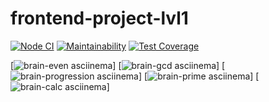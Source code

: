 # frontend-project-lvl1

[![Node CI](https://github.com/siniiitsa/frontend-project-lvl1/workflows/Node%20CI/badge.svg)](https://github.com/siniiitsa/frontend-project-lvl1/actions)
[![Maintainability](https://api.codeclimate.com/v1/badges/02fd2abd31a0c6e30c85/maintainability)](https://codeclimate.com/github/siniiitsa/frontend-project-lvl1/maintainability)
[![Test Coverage](https://api.codeclimate.com/v1/badges/02fd2abd31a0c6e30c85/test_coverage)](https://codeclimate.com/github/siniiitsa/frontend-project-lvl1/test_coverage)

[![brain-even asciinema](https://asciinema.org/a/AlkRtONSLF3OUbsGhmuGF2cLN)]
[![brain-gcd asciinema](https://asciinema.org/a/5uHODBIok6g0yafvm00aGG64B)]
[![brain-progression asciinema](https://asciinema.org/a/crelLbtjfksUY4OiDOffpSYqW)]
[![brain-prime asciinema](https://asciinema.org/a/kyi1aAyin4E4BXiwEiuCzEgEO)]
[![brain-calc asciinema](https://asciinema.org/a/33j81PdOnrbfj634rwcCxbIvT)]

